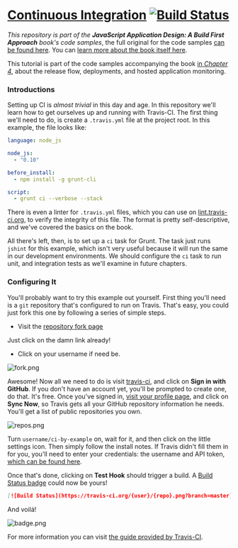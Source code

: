 # [Continuous Integration][1] [![Build Status][2]][3]

_This repository is part of the **JavaScript Application Design: A Build First Approach** book's code samples_, the full original for the code samples [can be found here][4]. You can [learn more about the book itself here][5].

This tutorial is part of the code samples accompanying the book [in _Chapter 4_][6], about the release flow, deployments, and hosted application monitoring.

### Introductions

Setting up CI is _almost trivial_ in this day and age. In this repository we'll learn how to get ourselves up and running with Travis-CI. The first thing we'll need to do, is create a `.travis.yml` file at the project root. In this example, the file looks like:

```yml
language: node_js

node_js:
  - "0.10"

before_install:
  - npm install -g grunt-cli

script:
  - grunt ci --verbose --stack
```

There is even a linter for `.travis.yml` files, which you can use on [lint.travis-ci.org][7], to verify the integrity of this file. The format is pretty self-descriptive, and we've covered the basics on the book.

All there's left, then, is to set up a `ci` task for Grunt. The task just runs `jshint` for this example, which isn't very useful because it will run the same in our development environments. We should configure the `ci` task to run unit, and integration tests as we'll examine in future chapters.

### Configuring It

You'll probably want to try this example out yourself. First thing you'll need is a `git` repository that's configured to run on Travis. That's easy, you could just fork this one by following a series of simple steps.

- Visit the [repository fork page][8]

Just click on the damn link already!

- Click on your username if need be.

![fork.png][9]

Awesome! Now all we need to do is visit [travis-ci][10], and click on **Sign in with GitHub**. If you don't have an account yet, you'll be prompted to create one, do that. It's free. Once you've signed in, [visit your profile page][11], and click on **Sync Now**, so Travis gets all your GitHub repository information he needs. You'll get a list of public repositories you own.

![repos.png][12]

Turn `username/ci-by-example` on, wait for it, and then click on the little settings icon. Then simply follow the install notes. If Travis didn't fill them in for you, you'll need to enter your credentials: the username and API token, [which can be found here][13].

Once that's done, clicking on **Test Hook** should trigger a build. A [Build Status badge][14] could now be yours!

```markdown
[![Build Status](https://travis-ci.org/{user}/{repo}.png?branch=master)](https://travis-ci.org/{user}/{repo})
```

And voilá!

![badge.png][15]

For more information you can visit [the guide provided by Travis-CI][16].

  [1]: https://github.com/buildfirst/ci-by-example
  [2]: https://travis-ci.org/buildfirst/ci-by-example.png?branch=master
  [3]: https://travis-ci.org/buildfirst/ci-by-example
  [4]: https://github.com/bevacqua/buildfirst
  [5]: http://bevacqua.io/buildfirst "JavaScript Application Design: A Build First Approach"
  [6]: https://github.com/bevacqua/buildfirst/tree/master/ch04
  [7]: http://lint.travis-ci.org/
  [8]: https://github.com/buildfirst/ci-by-example/fork
  [9]: http://i.imgur.com/6H2aNBe.png "I clicked on @bevacqua"
  [10]: https://travis-ci.org/
  [11]: https://travis-ci.org/profile
  [12]: http://i.imgur.com/TrpD3Wu.png "Turn ci-by-example on!"
  [13]: https://travis-ci.org/profile/me/profile
  [14]: http://about.travis-ci.org/docs/user/status-images/
  [15]: http://i.imgur.com/rXPjs12.png "A Build Status badge in action"
  [16]: http://about.travis-ci.org/docs/user/languages/javascript-with-nodejs/
